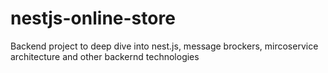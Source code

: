 # nestjs-online-store
Backend project to deep dive into nest.js, message brockers, mircoservice architecture and other backernd technologies
